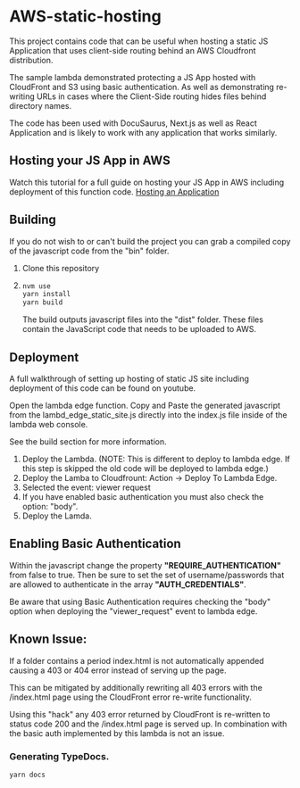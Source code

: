 # AWS-static-hosting

This project contains code that can be useful when hosting a static JS Application that uses client-side routing behind an AWS Cloudfront distribution.

The sample lambda demonstrated protecting a JS App hosted with CloudFront and S3 using basic authentication. As well as demonstrating re-writing URLs in cases where the Client-Side routing hides files behind directory names.

The code has been used with DocuSaurus, Next.js as well as React Application and is likely to work with any application that works similarly.

## Hosting your JS App in AWS

Watch this tutorial for a full guide on hosting your JS App in AWS including deployment of this function code.
[Hosting an Application]()

## Building

If you do not wish to or can't build the project you can grab a compiled copy of the javascript code from the "bin" folder.

1. Clone this repository
2. ```bash
   nvm use
   yarn install
   yarn build
   ```
    The build outputs javascript files into the "dist" folder. These files contain the JavaScript code that needs to be uploaded to AWS.

## Deployment

A full walkthrough of setting up hosting of static JS site including deployment of this code can be found on youtube.

Open the lambda edge function.
Copy and Paste the generated javascript from the lambd_edge_static_site.js directly into the index.js file inside of the lambda web console.

See the build section for more information.

1. Deploy the Lambda. (NOTE: This is different to deploy to lambda edge. If this step is skipped the old code will be deployed to lambda edge.)
2. Deploy the Lamba to Cloudfrount: Action -> Deploy To Lambda Edge.
3. Selected the event: viewer request
4. If you have enabled basic authentication you must also check the option: "body".
5. Deploy the Lamda.

## Enabling Basic Authentication

Within the javascript change the property **"REQUIRE_AUTHENTICATION"** from false to true. Then be sure to set the set of username/passwords that are allowed to authenticate in the array **"AUTH_CREDENTIALS"**.

Be aware that using Basic Authentication requires checking the "body" option when deploying the "viewer_request" event to lambda edge.

## Known Issue:

If a folder contains a period index.html is not automatically appended causing a 403 or 404 error instead of serving up the page.

This can be mitigated by additionally rewriting all 403 errors with the /index.html page using the CloudFront error re-write functionality.

Using this "hack" any 403 error returned by CloudFront is re-written to status code 200 and the /index.html page is served up. In combination with the basic auth implemented by this lambda is not an issue.

### Generating TypeDocs.

```bash
yarn docs
```
